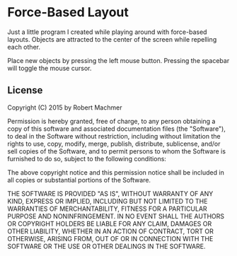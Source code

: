 # Force-Based Layout

Just a little program I created while playing around with force-based layouts. Objects are attracted to the center of the screen while repelling each other.

Place new objects by pressing the left mouse button. Pressing the spacebar will toggle the mouse cursor. 

## License
Copyright (C) 2015 by Robert Machmer                                                       
                                                                                           
Permission is hereby granted, free of charge, to any person obtaining a copy of this software and associated documentation files (the "Software"), to deal in the Software without restriction, including without limitation the rights to use, copy, modify, merge, publish, distribute, sublicense, and/or sell copies of the Software, and to permit persons to whom the Software is furnished to do so, subject to the following conditions:

The above copyright notice and this permission notice shall be included in all copies or substantial portions of the Software.

THE SOFTWARE IS PROVIDED "AS IS", WITHOUT WARRANTY OF ANY KIND, EXPRESS OR IMPLIED, INCLUDING BUT NOT LIMITED TO THE WARRANTIES OF MERCHANTABILITY, FITNESS FOR A PARTICULAR PURPOSE AND NONINFRINGEMENT. IN NO EVENT SHALL THE AUTHORS OR COPYRIGHT HOLDERS BE LIABLE FOR ANY CLAIM, DAMAGES OR OTHER LIABILITY, WHETHER IN AN ACTION OF CONTRACT, TORT OR OTHERWISE, ARISING FROM, OUT OF OR IN CONNECTION WITH THE SOFTWARE OR THE USE OR OTHER DEALINGS IN THE SOFTWARE.